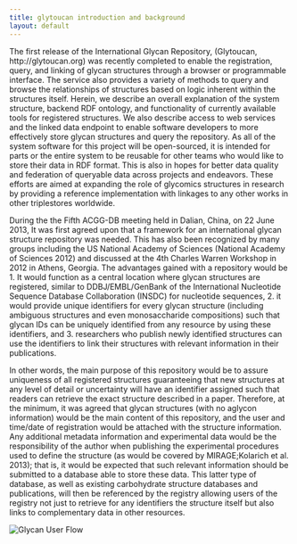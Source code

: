 ```yaml
---
title: glytoucan introduction and background
layout: default
---
```

<p>
The first release of the International Glycan Repository, (Glytoucan, http://glytoucan.org) was recently completed to enable the registration, query, and linking of glycan structures through a browser or programmable interface.  The service also provides a variety of methods to query and browse the relationships of structures based on logic inherent within the structures itself. Herein, we describe an overall explanation of the system structure, backend RDF ontology, and functionality of currently available tools for registered structures. We also describe access to web services and the linked data endpoint to enable software developers to more effectively store glycan structures and query the repository. As all of the system software for this project will be open-sourced, it is intended for parts or the entire system to be reusable for other teams who would like to store their data in RDF format.  This is also in hopes for better data quality and federation of queryable data across projects and endeavors.  These efforts are aimed at expanding the role of glycomics structures in research by providing a reference implementation with linkages to any other works in other triplestores worldwide.
</p>
<p>
During the the Fifth ACGG-DB meeting held in Dalian, China, on 22 June 2013, It was first agreed upon that a framework for an international glycan structure repository was needed.
This has also been recognized by many groups including the US National Academy of Sciences (National Academy of Sciences 2012) and discussed at the 4th Charles Warren Workshop in 2012 in Athens, Georgia.
The advantages gained with a repository would be
1. It would function as a central location where glycan structures are registered, similar to DDBJ/EMBL/GenBank of the International Nucleotide Sequence Database Collaboration (INSDC) for nucleotide sequences,
2. it would provide unique identifiers for every glycan structure (including ambiguous structures and even monosaccharide compositions) such that glycan IDs can be uniquely identified from any resource by using these identifiers, and
3. researchers who publish newly identified structures can use the identifiers to link their structures with relevant information in their publications.

In other words, the main purpose of this repository would be to assure uniqueness of all registered structures guaranteeing that new structures at any level of detail or uncertainty will have an identifier assigned such that readers can retrieve the exact structure described in a paper.
Therefore, at the minimum, it was agreed that glycan structures (with no aglycon information) would be the main content of this repository, and the user and time/date of registration would be attached with the structure information. 
Any additional metadata information and experimental data would be the responsibility of the author when publishing the experimental procedures used to define the structure (as would be covered by MIRAGE;Kolarich et al. 2013); that is, it would be expected that such relevant information should be submitted to a database able to store these data. This latter type of database, as well as existing carbohydrate structure databases and publications, will then be referenced by the registry allowing users of the registry not just to retrieve for any identifiers the structure itself but also links to complementary data in other resources.

![Glycan User Flow](workflow.jpg)
